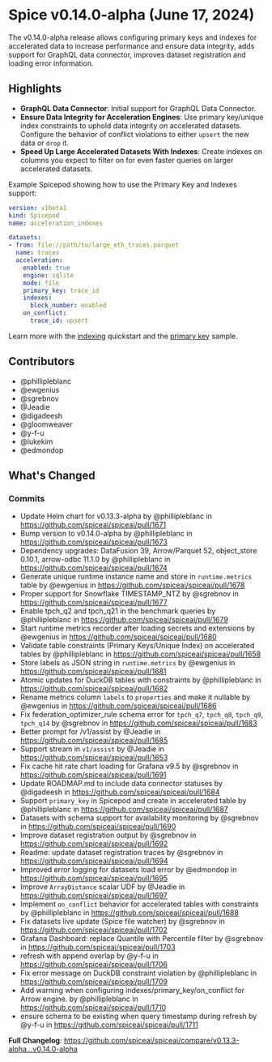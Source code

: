 # Spice v0.14.0-alpha (June 17, 2024)

The v0.14.0-alpha release allows configuring primary keys and indexes for accelerated data to increase performance and ensure data integrity, adds support for GraphQL data connector, improves dataset registration and loading error information.

## Highlights

- **GraphQL Data Connector**: Initial support for GraphQL Data Connector.
- **Ensure Data Integrity for Acceleration Engines**: Use primary key/unique index constraints to uphold data integrity on accelerated datasets. Configure the behavior of conflict violations to either `upsert` the new data or `drop` it.
- **Speed Up Large Accelerated Datasets With Indexes**: Create indexes on columns you expect to filter on for even faster queries on larger accelerated datasets.

Example Spicepod showing how to use the Primary Key and Indexes support:

```yaml
version: v1beta1
kind: Spicepod
name: acceleration_indexes

datasets:
- from: file://path/to/large_eth_traces.parquet
  name: traces
  acceleration:
    enabled: true
    engine: sqlite
    mode: file
    primary_key: trace_id
    indexes:
      block_number: enabled
    on_conflict:
      trace_id: upsert
```

Learn more with the [indexing](https://github.com/spiceai/quickstarts/blob/trunk/acceleration/indexes/README.md) quickstart and the [primary key](https://github.com/spiceai/samples/blob/trunk/constraints/README.md) sample.

## Contributors

- @phillipleblanc
- @ewgenius
- @sgrebnov
- @Jeadie
- @digadeesh
- @gloomweaver
- @y-f-u
- @lukekim
- @edmondop

## What's Changed

### Commits

- Update Helm chart for v0.13.3-alpha by @phillipleblanc in https://github.com/spiceai/spiceai/pull/1671
- Bump version to v0.14.0-alpha by @phillipleblanc in https://github.com/spiceai/spiceai/pull/1673
- Dependency upgrades: DataFusion 39, Arrow/Parquet 52, object_store 0.10.1, arrow-odbc 11.1.0 by @phillipleblanc in https://github.com/spiceai/spiceai/pull/1674
- Generate unique runtime instance name and store in `runtime.metrics` table by @ewgenius in https://github.com/spiceai/spiceai/pull/1678
- Proper support for Snowflake TIMESTAMP_NTZ by @sgrebnov in https://github.com/spiceai/spiceai/pull/1677
- Enable tpch_q2 and tpch_q21 in the benchmark queries by @phillipleblanc in https://github.com/spiceai/spiceai/pull/1679
- Start runtime metrics recorder after loading secrets and extensions by @ewgenius in https://github.com/spiceai/spiceai/pull/1680
- Validate table constraints (Primary Keys/Unique Index) on accelerated tables by @phillipleblanc in https://github.com/spiceai/spiceai/pull/1658
- Store labels as JSON string in `runtime.metrics` by @ewgenius in https://github.com/spiceai/spiceai/pull/1681
- Atomic updates for DuckDB tables with constraints by @phillipleblanc in https://github.com/spiceai/spiceai/pull/1682
- Rename metrics column `labels` to `properties` and make it nullable by @ewgenius in https://github.com/spiceai/spiceai/pull/1686
- Fix federation_optimizer_rule schema error for `tpch_q7`, `tpch_q8`, `tpch_q9`, `tpch_q14` by @sgrebnov in https://github.com/spiceai/spiceai/pull/1683
- Better prompt for /v1/assist by @Jeadie in https://github.com/spiceai/spiceai/pull/1685
- Support stream in `v1/assist` by @Jeadie in https://github.com/spiceai/spiceai/pull/1653
- Fix cache hit rate chart loading for Grafana v9.5 by @sgrebnov in https://github.com/spiceai/spiceai/pull/1691
- Update ROADMAP.md to include data connector statuses by @digadeesh in https://github.com/spiceai/spiceai/pull/1684
- Support `primary_key` in Spicepod and create in accelerated table by @phillipleblanc in https://github.com/spiceai/spiceai/pull/1687
- Datasets with schema support for availability monitoring by @sgrebnov in https://github.com/spiceai/spiceai/pull/1690
- Improve dataset registration output by @sgrebnov in https://github.com/spiceai/spiceai/pull/1692
- Readme: update dataset registration traces by @sgrebnov in https://github.com/spiceai/spiceai/pull/1694
- Improved error logging for datasets load error by @edmondop in https://github.com/spiceai/spiceai/pull/1695
- Improve `ArrayDistance` scalar UDF by @Jeadie in https://github.com/spiceai/spiceai/pull/1697
- Implement `on_conflict` behavior for accelerated tables with constraints by @phillipleblanc in https://github.com/spiceai/spiceai/pull/1688
- Fix datasets live update (Spice file watcher) by @sgrebnov in https://github.com/spiceai/spiceai/pull/1702
- Grafana Dashboard: replace Quantile with Percentile filter by @sgrebnov in https://github.com/spiceai/spiceai/pull/1703
- refresh with append overlap by @y-f-u in https://github.com/spiceai/spiceai/pull/1706
- Fix error message on DuckDB constraint violation by @phillipleblanc in https://github.com/spiceai/spiceai/pull/1709
- Add warning when configuring indexes/primary_key/on_conflict for Arrow engine. by @phillipleblanc in https://github.com/spiceai/spiceai/pull/1710
- ensure schema to be existing when query timestamp during refresh by @y-f-u in https://github.com/spiceai/spiceai/pull/1711

**Full Changelog**: https://github.com/spiceai/spiceai/compare/v0.13.3-alpha...v0.14.0-alpha
